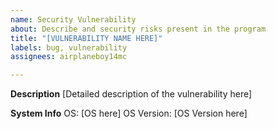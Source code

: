 ```yaml
---
name: Security Vulnerability
about: Describe and security risks present in the program
title: "[VULNERABILITY NAME HERE]"
labels: bug, vulnerability
assignees: airplaneboy14mc

---
```


**Description**
[Detailed description of the vulnerability here]

**System Info**
OS: [OS here]
OS Version: [OS Version here]
